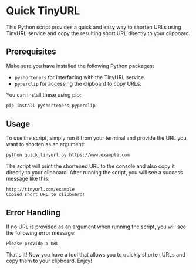 # Quick TinyURL

This Python script provides a quick and easy way to shorten URLs using TinyURL service and copy the resulting short URL directly to your clipboard.

## Prerequisites

Make sure you have installed the following Python packages:

- `pyshorteners` for interfacing with the TinyURL service.
- `pyperclip` for accessing the clipboard to copy URLs.

You can install these using pip:

```bash
pip install pyshorteners pyperclip
```

## Usage

To use the script, simply run it from your terminal and provide the URL you want to shorten as an argument:

```bash
python quick_tinyurl.py https://www.example.com
```

The script will print the shortened URL to the console and also copy it directly to your clipboard. After running the script, you will see a success message like this:

```
http://tinyurl.com/example
Copied short URL to clipboard!
```

## Error Handling

If no URL is provided as an argument when running the script, you will see the following error message:

```
Please provide a URL
```


That's it! Now you have a tool that allows you to quickly shorten URLs and copy them to your clipboard. Enjoy!